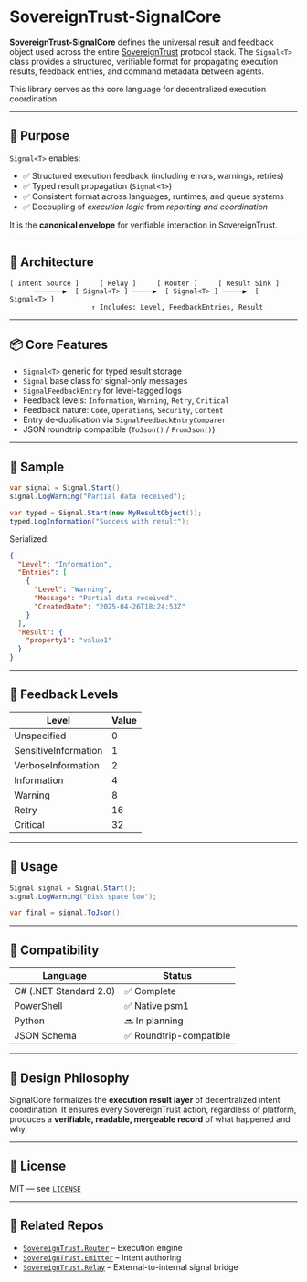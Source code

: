 # SovereignTrust-SignalCore

**SovereignTrust-SignalCore** defines the universal result and feedback object used across the entire [SovereignTrust](https://sovereigntrust.foundation) protocol stack. The `Signal<T>` class provides a structured, verifiable format for propagating execution results, feedback entries, and command metadata between agents.

This library serves as the core language for decentralized execution coordination.

---

## 🧠 Purpose

`Signal<T>` enables:

- ✅ Structured execution feedback (including errors, warnings, retries)
- ✅ Typed result propagation (`Signal<T>`)
- ✅ Consistent format across languages, runtimes, and queue systems
- ✅ Decoupling of *execution logic* from *reporting and coordination*

It is the **canonical envelope** for verifiable interaction in SovereignTrust.

---

## 🧱 Architecture

```plaintext
[ Intent Source ]     [ Relay ]     [ Router ]     [ Result Sink ]
      ───────▶  [ Signal<T> ] ─────▶  [ Signal<T> ] ─────▶  [ Signal<T> ]
                    ↑ Includes: Level, FeedbackEntries, Result
```

---

## 📦 Core Features

- `Signal<T>` generic for typed result storage
- `Signal` base class for signal-only messages
- `SignalFeedbackEntry` for level-tagged logs
- Feedback levels: `Information`, `Warning`, `Retry`, `Critical`
- Feedback nature: `Code`, `Operations`, `Security`, `Content`
- Entry de-duplication via `SignalFeedbackEntryComparer`
- JSON roundtrip compatible (`ToJson()` / `FromJson()`)

---

## 📄 Sample

```csharp
var signal = Signal.Start();
signal.LogWarning("Partial data received");

var typed = Signal.Start(new MyResultObject());
typed.LogInformation("Success with result");
```

Serialized:

```json
{
  "Level": "Information",
  "Entries": [
    {
      "Level": "Warning",
      "Message": "Partial data received",
      "CreatedDate": "2025-04-26T18:24:53Z"
    }
  ],
  "Result": {
    "property1": "value1"
  }
}
```

---

## 🔁 Feedback Levels

| Level               | Value |
|---------------------|-------|
| Unspecified         | 0     |
| SensitiveInformation| 1     |
| VerboseInformation  | 2     |
| Information         | 4     |
| Warning             | 8     |
| Retry               | 16    |
| Critical            | 32    |

---

## 🚀 Usage

```csharp
Signal signal = Signal.Start();
signal.LogWarning("Disk space low");

var final = signal.ToJson();
```

---

## 🔄 Compatibility

| Language | Status     |
|----------|------------|
| C# (.NET Standard 2.0) | ✅ Complete |
| PowerShell             | ✅ Native psm1 |
| Python                 | 🔜 In planning |
| JSON Schema            | ✅ Roundtrip-compatible |

---

## 🧠 Design Philosophy

SignalCore formalizes the **execution result layer** of decentralized intent coordination. It ensures every SovereignTrust action, regardless of platform, produces a **verifiable, readable, mergeable record** of what happened and why.

---

## 📄 License

MIT — see [`LICENSE`](./LICENSE)

---

## 🔗 Related Repos

- [`SovereignTrust.Router`](https://github.com/SiliconDreamArtists/SovereignTrust.Router) – Execution engine
- [`SovereignTrust.Emitter`](https://github.com/SiliconDreamArtists/SovereignTrust.Emitter) – Intent authoring
- [`SovereignTrust.Relay`](https://github.com/SiliconDreamArtists/SovereignTrust.Relay) – External-to-internal signal bridge
